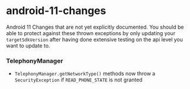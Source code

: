 # android-11-changes
Android 11 Changes that are not yet explicitly documented. You should be able to protect against these thrown exceptions by only updating your `targetSdkVersion` after having done extensive testing on the api level you want to update to. 

### TelephonyManager
- `TelephonyManager.getNetworkType()` methods now throw a `SecurityException` if `READ_PHONE_STATE` is not granted  

